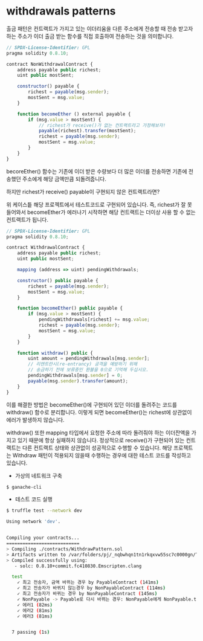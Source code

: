 # withdrawals patterns

출금 패턴은 컨트랙트가 가지고 있는 이더리움을 다른 주소에게 전송할 때 전송 받고자 하는 주소가 이더 출금 받는 함수를 직접 호출하여 전송하는 것을 의미합니다.

```js
// SPDX-License-Identifier: GPL
pragma solidity 0.8.10;

contract NonWithdrawalContract {
    address payable public richest;
    uint public mostSent;

    constructor() payable {
        richest = payable(msg.sender);
        mostSent = msg.value;
    }

    function becomeEther () external payable {
        if (msg.value > mostSent) {
            // richest가 receive()가 없는 컨트랙트라고 가정해보자!
            payable(richest).transfer(mostSent);
            richest = payable(msg.sender);
            mostSent = msg.value;
        } 
    }
}
```

becoreEther() 함수는 기존에 이더 받은 수량보다 더 많은 이더를 전송하면 기존에 전송했던 주소에게 해당 금액만큼 되돌려줍니다.

하지만 richest가 receive() payable이 구현되지 않은 컨트랙트라면?

위 케이스틑 해당 프로젝트에서 테스트코드로 구현되어 있습니다. 즉, richest가 잘 못 들어와서 becomeEther가 에러나기 시작하면 해당 컨트랙트는 더이상 사용 할 수 없는 컨트랙트가 됩니다.

```js
// SPDX-License-Identifier: GPL
pragma solidity 0.8.10;

contract WithdrawalContract {
    address payable public richest;
    uint public mostSent;

    mapping (address => uint) pendingWithdrawals;

    constructor() public payable {
        richest = payable(msg.sender);
        mostSent = msg.value;
    }

    function becomeEther() public payable {
        if (msg.value > mostSent) {
            pendingWithdrawals[richest] += msg.value;
            richest = payable(msg.sender);
            mostSent = msg.value;
        }
    }

    function withdraw() public {
        uint amount = pendingWithdrawals[msg.sender];
        // 리엔트란시(re-entrancy) 공격을 예방하기 위해
        // 송금하기 전에 보류중인 환불을 0으로 기억해 두십시오.
        pendingWithdrawals[msg.sender] = 0;
        payable(msg.sender).transfer(amount);
    }
}
```

이를 해결한 방법은 becomeEther()에 구현되어 있던 이더를 돌려주는 코드를 withdraw() 함수로 분리합니다. 이렇게 되면 becomeEther()는 richest에 상관없이 에러가 발생하지 않습니다.

withdraw() 또한 mapping 타입에서 요청한 주소에 따라 돌려줘야 하는 이더잔액을 가지고 있기 때문에 항상 실패하지 않습니다. 정상적으로 receive()가 구현되어 있는 컨트랙트는 다른 컨트랙트 상태와 상관없이 성공적으로 수행할 수 있습니다.
해당 프로젝트는 Withdraw 패턴이 적용되지 않을때 수행하는 경우에 대한 테스트 코드를 작성하고 있습니다.

* 가상의 네트워크 구축

```bash
$ ganache-cli
```

* 테스트 코드 실행

```bash
$ truffle test --network dev

Using network 'dev'.


Compiling your contracts...
===========================
> Compiling ./contracts/WithdrawPattern.sol
> Artifacts written to /var/folders/pj/_nqbwhqn1tn1rkqxvw55sc7c0000gn/T/test--9014-2Rbdepf9hlCR
> Compiled successfully using:
   - solc: 0.8.10+commit.fc410830.Emscripten.clang

  test
    ✓ 최고 전송자, 금액 바뀌는 경우 by PayableContract (141ms)
    ✓ 최고 전송자가 바뀌지 않는경우 by NonPayableContract (114ms)
    ✓ 최고 전송자가 바뀌는 경우 by NonPayableContract (145ms)
    ✓ NonPayable -> Payable로 다시 바뀌는 경우: NonPayable에게 NonPayable.transfer 발생: 지금부터 NonWithdrawContract의 mostSent보다 높은 이더 전송시 에러 (336ms)
    ✓ 에러1 (82ms)
    ✓ 에러2 (81ms)
    ✓ 에러3 (81ms)


  7 passing (1s)
```